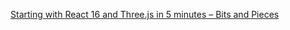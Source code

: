[Starting with React 16 and Three.js in 5 minutes – Bits and Pieces](https://blog.bitsrc.io/starting-with-react-16-and-three-js-in-5-minutes-3079b8829817)
